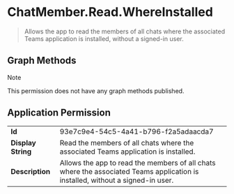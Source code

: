 # ChatMember.Read.WhereInstalled

> Allows the app to read the members of all chats where the associated Teams application is installed, without a signed-in user.
## Graph Methods

> [!NOTE]
> This permission does not have any graph methods published.

## Application Permission
|||
|-|-|
|**Id**|93e7c9e4-54c5-4a41-b796-f2a5adaacda7|
|**Display String**|Read the members of all chats where the associated Teams application is installed.|
|**Description**|Allows the app to read the members of all chats where the associated Teams application is installed, without a signed-in user.|
